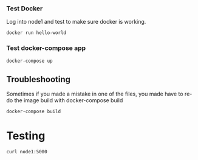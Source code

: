 ### Test Docker
Log into node1 and test to make sure docker is working.

```
docker run hello-world
```

### Test docker-compose app
```
docker-compose up
```

## Troubleshooting
Sometimes if you made a mistake in one of the files, you made have to re-do the image build with docker-compose build
```
docker-compose build
```

# Testing
```
curl node1:5000
```
